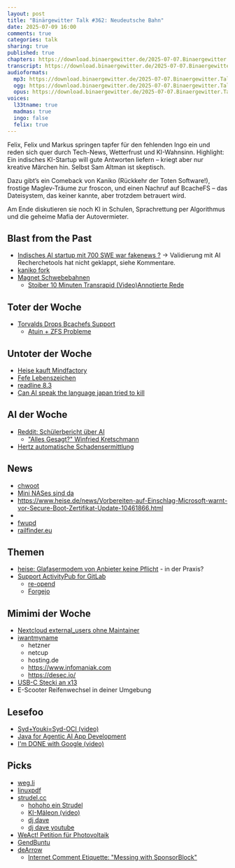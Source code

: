 ```yaml
---
layout: post
title: "Binärgewitter Talk #362: Neudeutsche Bahn"
date: 2025-07-09 16:00
comments: true
categories: talk
sharing: true
published: true
chapters: https://download.binaergewitter.de/2025-07-07.Binaergewitter.Talk.362.chapters.txt
transcript: https://download.binaergewitter.de/2025-07-07.Binaergewitter.Talk.362-speech.json
audioformats:
  mp3: https://download.binaergewitter.de/2025-07-07.Binaergewitter.Talk.362.mp3
  ogg: https://download.binaergewitter.de/2025-07-07.Binaergewitter.Talk.362.ogg
  opus: https://download.binaergewitter.de/2025-07-07.Binaergewitter.Talk.362.opus
voices:
  l33tname: true
  madmas: true
  ingo: false
  felix: true
---
```

Felix, Felix und Markus springen tapfer für den fehlenden Ingo ein und reden sich quer durch Tech-News, Wetterfrust und KI-Wahnsinn. Highlight: Ein indisches KI-Startup will gute Antworten liefern – kriegt aber nur kreative Märchen hin. Selbst Sam Altman ist skeptisch.

Dazu gibt’s ein Comeback von Kaniko (Rückkehr der Toten Software!), frostige Maglev-Träume zur froscon, und einen Nachruf auf BcacheFS – das Dateisystem, das keiner kannte, aber trotzdem betrauert wird.

Am Ende diskutieren sie noch KI in Schulen, Sprachrettung per Algorithmus und die geheime Mafia der Autovermieter. 


## Blast from the Past

* [Indisches AI startup mit 700 SWE war fakenews ?](https://blog.binaergewitter.de/2025/06/28/binaergewitter-talk-number-261-password#isso-2612) -> Validierung mit AI Recherchetools hat nicht geklappt, siehe Kommentare.
* [kaniko fork]( https://blog.binaergewitter.de/2025/06/28/binaergewitter-talk-number-261-password#isso-2616 )
* [Magnet Schwebebahnen]( https://blog.binaergewitter.de/2025/06/28/binaergewitter-talk-number-261-password#isso-2617 )
  - [Stoiber 10 Minuten Transrapid (Video)]( https://www.youtube.com/watch?v=f7TboWvVERU )[Annotierte Rede]( https://genius.com/Edmund-stoiber-transrapid-rede-annotated )

## Toter der Woche
- [Torvalds Drops Bcachefs Support]( https://news.itsfoss.com/linux-kernel-bcachefs-drop/ )
  - [Atuin + ZFS Probleme]( https://github.com/atuinsh/atuin/issues/952 )

## Untoter der Woche

- [Heise kauft Mindfactory]( https://www.heise.de/news/heise-uebernimmt-Hardware-Haendler-Mindfactory-10466200.html )
- [Fefe Lebenszeichen]( https://tarnkappe.info/artikel/kurz-notiert/lebenszeichen-von-fefe-felix-von-leitner-auf-dem-weg-der-besserung-317084.html )
- [readline 8.3]( https://lists.gnu.org/archive/html/bug-readline/2025-07/msg00004.html )
- [Can AI speak the language japan tried to kill]( https://www.bbc.com/future/article/20250625-can-ai-speak-the-language-japan-tried-to-kill )

## AI der Woche

- [Reddit: Schülerbericht über AI]( https://www.news4teachers.de/2025/07/ki-macht-das-leben-als-schueler-zur-hoelle-gymnasiast-der-ehrlich-lernen-will-sieht-sich-krass-benachteiligt/ )
  - ["Alles Gesagt?" Winfried Kretschmann]( https://www.podcast.de/episode/643188599/winfried-kretschmann-sind-die-gruenen-noch-zu-retten )
- [Hertz automatische Schadensermittlung]( https://www.heise.de/news/Automatische-Schadensermittlung-per-KI-Hertz-erhebt-hohe-Gebuehren-fuer-Schramme-10464534.html )


## News
- [chwoot]( https://www.heise.de/news/chwoot-Kritische-Linux-Luecke-macht-Nutzer-auf-den-meisten-Systemen-zu-Root-10466885.html )
- [Mini NASes sind da]( https://www.jeffgeerling.com/blog/2025/mini-nases-marry-nvme-intels-efficient-chip )
- https://www.heise.de/news/Vorbereiten-auf-Einschlag-Microsoft-warnt-vor-Secure-Boot-Zertifikat-Update-10461866.html
- []( https://github.com/nix-community/lanzaboote )
- [fwupd]( https://wiki.archlinux.org/title/Fwupd )
- [railfinder.eu]( https://railfinder.eu )

## Themen
- [heise: Glafasermodem von Anbieter keine Pflicht]( https://www.heise.de/news/Bundesnetzagentur-Glasfasermodem-vom-Anbieter-keine-Pflicht-10252760.html ) - in der Praxis?
- [Support ActivityPub for GitLab]( https://gitlab.com/groups/gitlab-org/-/epics/11247#note_2597450590 )
  - [re-opend](https://gitlab.com/groups/gitlab-org/-/epics/11247#note_2603598572)
  - [Forgejo]( https://forgejo.org/ )

## Mimimi der Woche
- [Nextcloud external_users ohne Maintainer]( https://apps.nextcloud.com/apps/user_external )
- [iwantmyname]( https://www.reddit.com/r/newzealand/comments/1jsexy0/iwantmyname_domain_registar_really_went_downhill/ )
  * hetzner
  * netcup
  * hosting.de
  * https://www.infomaniak.com
  * https://desec.io/
- [USB-C Stecki an x13](https://old.reddit.com/r/thinkpad/comments/1ixwnup/is_the_usbc_on_the_t14_gen_12_really_that_weak/ )
- E-Scooter Reifenwechsel in deiner Umgebung

## Lesefoo
- [Syd+Youki=Syd-OCI (video)]( https://fosdem.org/2025/schedule/event/fosdem-2025-4920-syd-youki-syd-oci-introduction-to-a-secure-container-runtime-for-linux/ )
- [Java for Agentic AI App Development]( https://thenewstack.io/java-for-agentic-ai-app-development-what-you-need-to-know/ )
- [I'm DONE with Google (video)]( https://www.youtube.com/watch?v=u_Lxkt50xOg )

## Picks
- [weg.li]( https://www.weg.li/ )
- [linuxpdf](https://github.com/ading2210/linuxpdf)
- [strudel.cc]( https://strudel.cc )
  - [hohoho ein Strudel]( https://www.tiktok.com/@charlotte.grsk/video/7420475905283312929 )
  - [KI-Mäleon (video)]( https://www.ardmediathek.de/video/die-maus/ki-maeleon/wdr/Y3JpZDovL3dkci5kZS9CZWl0cmFnLXNvcGhvcmEtYWU0MDAzMDgtZGRjMy00ODI5LTk0OWEtM2U3ZGM2YTJkYmI0?isChildContent )
  - [dj dave]( https://www.instagram.com/reel/DJ-JYGLz2WN/?hl=en )
  - [dj dave youtube]( https://www.youtube.com/@dj_dave____ )
- [WeAct! Petition für Photovoltaik]( https://weact.campact.de/petitions/finger-weg-von-der-photovoltaik )
- [GendBuntu]( https://www.reddit.com/r/BuyFromEU/comments/1lfxdsd/france_quietly_deployed_100000_linux_machines_in/ )
- [deArrow]( https://dearrow.ajay.app/ )
  - [ Internet Comment Etiquette: "Messing with SponsorBlock" ]( https://www.youtube.com/watch?v=aMsJqGyRGrE&t=78s )

